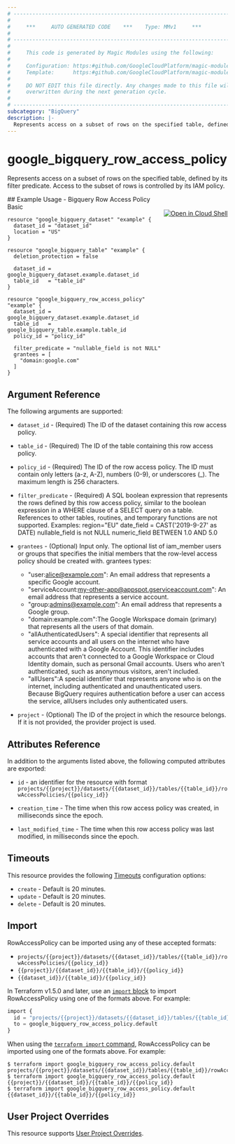 ```yaml
---
# ----------------------------------------------------------------------------
#
#     ***     AUTO GENERATED CODE    ***    Type: MMv1     ***
#
# ----------------------------------------------------------------------------
#
#     This code is generated by Magic Modules using the following:
#
#     Configuration: https:#github.com/GoogleCloudPlatform/magic-modules/tree/main/mmv1/products/bigquery/RowAccessPolicy.yaml
#     Template:      https:#github.com/GoogleCloudPlatform/magic-modules/tree/main/mmv1/templates/terraform/resource.html.markdown.tmpl
#
#     DO NOT EDIT this file directly. Any changes made to this file will be
#     overwritten during the next generation cycle.
#
# ----------------------------------------------------------------------------
subcategory: "BigQuery"
description: |-
  Represents access on a subset of rows on the specified table, defined by its filter predicate.
---
```


# google_bigquery_row_access_policy

Represents access on a subset of rows on the specified table, defined by its filter predicate. Access to the subset of rows is controlled by its IAM policy.



<div class = "oics-button" style="float: right; margin: 0 0 -15px">
  <a href="https://console.cloud.google.com/cloudshell/open?cloudshell_git_repo=https%3A%2F%2Fgithub.com%2Fterraform-google-modules%2Fdocs-examples.git&cloudshell_image=gcr.io%2Fcloudshell-images%2Fcloudshell%3Alatest&cloudshell_print=.%2Fmotd&cloudshell_tutorial=.%2Ftutorial.md&cloudshell_working_dir=bigquery_row_access_policy_basic&open_in_editor=main.tf" target="_blank">
    <img alt="Open in Cloud Shell" src="//gstatic.com/cloudssh/images/open-btn.svg" style="max-height: 44px; margin: 32px auto; max-width: 100%;">
  </a>
</div>
## Example Usage - Bigquery Row Access Policy Basic


```hcl
resource "google_bigquery_dataset" "example" {
  dataset_id = "dataset_id"
  location = "US"
}

resource "google_bigquery_table" "example" {
  deletion_protection = false

  dataset_id = google_bigquery_dataset.example.dataset_id
  table_id   = "table_id"
}

resource "google_bigquery_row_access_policy" "example" {
  dataset_id = google_bigquery_dataset.example.dataset_id
  table_id   = google_bigquery_table.example.table_id
  policy_id = "policy_id"

  filter_predicate = "nullable_field is not NULL"
  grantees = [
    "domain:google.com"
  ]
}
```

## Argument Reference

The following arguments are supported:


* `dataset_id` -
  (Required)
  The ID of the dataset containing this row access policy.

* `table_id` -
  (Required)
  The ID of the table containing this row access policy.

* `policy_id` -
  (Required)
  The ID of the row access policy. The ID must contain only
  letters (a-z, A-Z), numbers (0-9), or underscores (_). The maximum
  length is 256 characters.

* `filter_predicate` -
  (Required)
  A SQL boolean expression that represents the rows defined by this row
  access policy, similar to the boolean expression in a WHERE clause of a
  SELECT query on a table.
  References to other tables, routines, and temporary functions are not
  supported.
  Examples: region="EU"
  date_field = CAST('2019-9-27' as DATE)
  nullable_field is not NULL
  numeric_field BETWEEN 1.0 AND 5.0


* `grantees` -
  (Optional)
  Input only. The optional list of iam_member users or groups that specifies the initial
  members that the row-level access policy should be created with.
  grantees types:
  - "user:alice@example.com": An email address that represents a specific
  Google account.
  - "serviceAccount:my-other-app@appspot.gserviceaccount.com": An email
  address that represents a service account.
  - "group:admins@example.com": An email address that represents a Google
  group.
  - "domain:example.com":The Google Workspace domain (primary) that
  represents all the users of that domain.
  - "allAuthenticatedUsers": A special identifier that represents all service
  accounts and all users on the internet who have authenticated with a Google
  Account. This identifier includes accounts that aren't connected to a
  Google Workspace or Cloud Identity domain, such as personal Gmail accounts.
  Users who aren't authenticated, such as anonymous visitors, aren't
  included.
  - "allUsers":A special identifier that represents anyone who is on
  the internet, including authenticated and unauthenticated users. Because
  BigQuery requires authentication before a user can access the service,
  allUsers includes only authenticated users.

* `project` - (Optional) The ID of the project in which the resource belongs.
    If it is not provided, the provider project is used.



## Attributes Reference

In addition to the arguments listed above, the following computed attributes are exported:

* `id` - an identifier for the resource with format `projects/{{project}}/datasets/{{dataset_id}}/tables/{{table_id}}/rowAccessPolicies/{{policy_id}}`

* `creation_time` -
  The time when this row access policy was created, in milliseconds since
  the epoch.

* `last_modified_time` -
  The time when this row access policy was last modified, in milliseconds
  since the epoch.


## Timeouts

This resource provides the following
[Timeouts](https://developer.hashicorp.com/terraform/plugin/sdkv2/resources/retries-and-customizable-timeouts) configuration options:

- `create` - Default is 20 minutes.
- `update` - Default is 20 minutes.
- `delete` - Default is 20 minutes.

## Import


RowAccessPolicy can be imported using any of these accepted formats:

* `projects/{{project}}/datasets/{{dataset_id}}/tables/{{table_id}}/rowAccessPolicies/{{policy_id}}`
* `{{project}}/{{dataset_id}}/{{table_id}}/{{policy_id}}`
* `{{dataset_id}}/{{table_id}}/{{policy_id}}`


In Terraform v1.5.0 and later, use an [`import` block](https://developer.hashicorp.com/terraform/language/import) to import RowAccessPolicy using one of the formats above. For example:

```tf
import {
  id = "projects/{{project}}/datasets/{{dataset_id}}/tables/{{table_id}}/rowAccessPolicies/{{policy_id}}"
  to = google_bigquery_row_access_policy.default
}
```

When using the [`terraform import` command](https://developer.hashicorp.com/terraform/cli/commands/import), RowAccessPolicy can be imported using one of the formats above. For example:

```
$ terraform import google_bigquery_row_access_policy.default projects/{{project}}/datasets/{{dataset_id}}/tables/{{table_id}}/rowAccessPolicies/{{policy_id}}
$ terraform import google_bigquery_row_access_policy.default {{project}}/{{dataset_id}}/{{table_id}}/{{policy_id}}
$ terraform import google_bigquery_row_access_policy.default {{dataset_id}}/{{table_id}}/{{policy_id}}
```

## User Project Overrides

This resource supports [User Project Overrides](https://registry.terraform.io/providers/hashicorp/google/latest/docs/guides/provider_reference#user_project_override).

